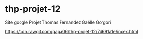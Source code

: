 # thp-projet-12
Site google
Projet
Thomas Fernandez
Gaëlle Gorgori

https://cdn.rawgit.com/gaga06/thp-projet-12/7d691a1e/index.html
